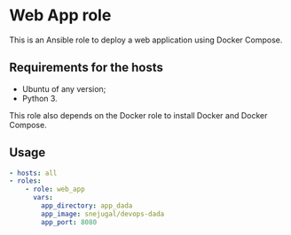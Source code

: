 # Web App role

This is an Ansible role to deploy a web application using Docker Compose.

## Requirements for the hosts

- Ubuntu of any version;
- Python 3.

This role also depends on the Docker role to install Docker and Docker Compose.

## Usage

```yaml
- hosts: all
- roles:
    - role: web_app
      vars:
        app_directory: app_dada
        app_image: snejugal/devops-dada
        app_port: 8080
```
